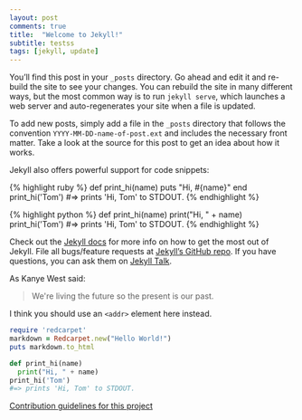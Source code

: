 ```yaml
---
layout: post
comments: true
title:  "Welcome to Jekyll!"
subtitle: testss
tags: [jekyll, update]
---
```

You’ll find this post in your `_posts` directory. Go ahead and edit it and re-build the site to see your changes. You can rebuild the site in many different ways, but the most common way is to run `jekyll serve`, which launches a web server and auto-regenerates your site when a file is updated.

To add new posts, simply add a file in the `_posts` directory that follows the convention `YYYY-MM-DD-name-of-post.ext` and includes the necessary front matter. Take a look at the source for this post to get an idea about how it works.

Jekyll also offers powerful support for code snippets:

{% highlight ruby %}
def print_hi(name)
  puts "Hi, #{name}"
end
print_hi('Tom')
#=> prints 'Hi, Tom' to STDOUT.
{% endhighlight %}

{% highlight python %}
def print_hi(name)
  print("Hi, " + name)
print_hi('Tom')
#=> prints 'Hi, Tom' to STDOUT.
{% endhighlight %}


Check out the [Jekyll docs][jekyll-docs] for more info on how to get the most out of Jekyll. File all bugs/feature requests at [Jekyll’s GitHub repo][jekyll-gh]. If you have questions, you can ask them on [Jekyll Talk][jekyll-talk].

[jekyll-docs]: https://jekyllrb.com/docs/home
[jekyll-gh]:   https://github.com/jekyll/jekyll
[jekyll-talk]: https://talk.jekyllrb.com/

As Kanye West said:

> We're living the future so
> the present is our past.

I think you should use an
`<addr>` element here instead.

```ruby
require 'redcarpet'
markdown = Redcarpet.new("Hello World!")
puts markdown.to_html
```

```python
def print_hi(name)
  print("Hi, " + name)
print_hi('Tom')
#=> prints 'Hi, Tom' to STDOUT.
```

[Contribution guidelines for this project](https://gist.github.com/dutraneto/2917123d9320aed47737a936ceb68570)


<script src="https://gist.github.com/dutraneto/2917123d9320aed47737a936ceb68570.js"></script>
